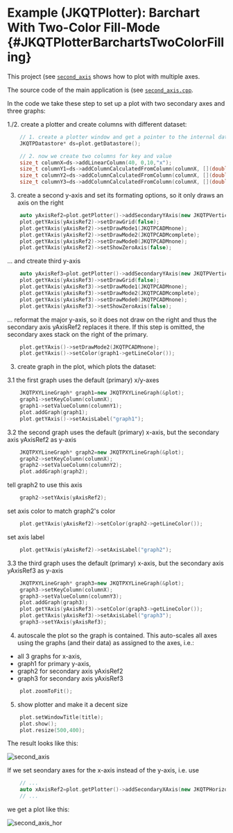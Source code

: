 # Example (JKQTPlotter): Barchart With Two-Color Fill-Mode {#JKQTPlotterBarchartsTwoColorFilling}
This project (see [`second_axis`](https://github.com/jkriege2/JKQtPlotter/tree/master/examples/second_axis) shows how to plot with multiple axes.

The source code of the main application is (see [`second_axis.cpp`](https://github.com/jkriege2/JKQtPlotter/tree/master/examples/second_axis/second_axis.cpp).

In the code we take these step to set up a plot with two secondary axes and three graphs:


1./2. create a plotter and create columns with different dataset:

```.cpp
    // 1. create a plotter window and get a pointer to the internal datastore (for convenience)
    JKQTPDatastore* ds=plot.getDatastore();

    // 2. now we create two columns for key and value
    size_t columnX=ds->addLinearColumn(40, 0,10,"x");
    size_t columnY1=ds->addColumnCalculatedFromColumn(columnX, [](double x) { return x; }, "y1");
    size_t columnY2=ds->addColumnCalculatedFromColumn(columnX, [](double x) { return cos(x); }, "y2");
    size_t columnY3=ds->addColumnCalculatedFromColumn(columnX, [](double x) { return x*x; }, "y3");
```

3. create a second y-axis and set its formating options, so it only draws an axis on the right

```.cpp
    auto yAxisRef2=plot.getPlotter()->addSecondaryYAxis(new JKQTPVerticalAxis(plot.getPlotter(), JKQTPPrimaryAxis));
    plot.getYAxis(yAxisRef2)->setDrawGrid(false);
    plot.getYAxis(yAxisRef2)->setDrawMode1(JKQTPCADMnone);
    plot.getYAxis(yAxisRef2)->setDrawMode2(JKQTPCADMcomplete);
    plot.getYAxis(yAxisRef2)->setDrawMode0(JKQTPCADMnone);
    plot.getYAxis(yAxisRef2)->setShowZeroAxis(false);
```

... and ctreate third y-axis

```.cpp
    auto yAxisRef3=plot.getPlotter()->addSecondaryYAxis(new JKQTPVerticalAxis(plot.getPlotter(), JKQTPPrimaryAxis));
    plot.getYAxis(yAxisRef3)->setDrawGrid(false);
    plot.getYAxis(yAxisRef3)->setDrawMode1(JKQTPCADMnone);
    plot.getYAxis(yAxisRef3)->setDrawMode2(JKQTPCADMcomplete);
    plot.getYAxis(yAxisRef3)->setDrawMode0(JKQTPCADMnone);
    plot.getYAxis(yAxisRef3)->setShowZeroAxis(false);
```

... reformat the major y-axis, so it does not draw on the right and thus the secondary axis yAxisRef2 replaces it there. If this step is omitted, the secondary axes stack on the right of the primary.

```.cpp
    plot.getYAxis()->setDrawMode2(JKQTPCADMnone);
    plot.getYAxis()->setColor(graph1->getLineColor());
```

3. create graph in the plot, which plots the dataset:

3.1 the first graph uses the default (primary) x/y-axes

```.cpp
    JKQTPXYLineGraph* graph1=new JKQTPXYLineGraph(&plot);
    graph1->setKeyColumn(columnX);
    graph1->setValueColumn(columnY1);
    plot.addGraph(graph1);
    plot.getYAxis()->setAxisLabel("graph1");
```

3.2 the second graph uses the default (primary) x-axis, but the secondary axis yAxisRef2 as y-axis

```.cpp
    JKQTPXYLineGraph* graph2=new JKQTPXYLineGraph(&plot);
    graph2->setKeyColumn(columnX);
    graph2->setValueColumn(columnY2);
    plot.addGraph(graph2);
```

tell graph2 to use this axis

```.cpp
    graph2->setYAxis(yAxisRef2);
```

set axis color to match graph2's color

```.cpp
    plot.getYAxis(yAxisRef2)->setColor(graph2->getLineColor());
```

set axis label

```.cpp
    plot.getYAxis(yAxisRef2)->setAxisLabel("graph2");
```

3.3 the third graph uses the default (primary) x-axis, but the secondary axis yAxisRef3 as y-axis

```.cpp
    JKQTPXYLineGraph* graph3=new JKQTPXYLineGraph(&plot);
    graph3->setKeyColumn(columnX);
    graph3->setValueColumn(columnY3);
    plot.addGraph(graph3);
    plot.getYAxis(yAxisRef3)->setColor(graph3->getLineColor());
    plot.getYAxis(yAxisRef3)->setAxisLabel("graph3");
    graph3->setYAxis(yAxisRef3);


```

4. autoscale the plot so the graph is contained. This auto-scales all axes using the graphs (and their data) as assigned to the axes, i.e.:
- all 3 graphs for x-axis, 
- graph1 for primary y-axis, 
- graph2 for secondary axis yAxisRef2
- graph3 for secondary axis yAxisRef3

```.cpp
    plot.zoomToFit();
```

5. show plotter and make it a decent size

```.cpp
    plot.setWindowTitle(title);
    plot.show();
    plot.resize(500,400);
```


The result looks like this:

![second_axis](https://raw.githubusercontent.com/jkriege2/JKQtPlotter/master/screenshots/second_axis.png)

If we set seondary axes for the x-axis instead of the y-axis, i.e. use 
```.cpp
    // ...
    auto xAxisRef2=plot.getPlotter()->addSecondaryXAxis(new JKQTPHorizontalAxis(plot.getPlotter(), JKQTPPrimaryAxis));
    // ...
```
we get a plot like this:

![second_axis_hor](https://raw.githubusercontent.com/jkriege2/JKQtPlotter/master/screenshots/second_axis_hor.png)

